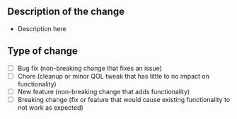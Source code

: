 ## Description of the change

- Description here

## Type of change

- [ ] Bug fix (non-breaking change that fixes an issue)
- [ ] Chore (cleanup or minor QOL tweak that has little to no impact on functionality)
- [ ] New feature (non-breaking change that adds functionality)
- [ ] Breaking change (fix or feature that would cause existing functionality to not work as expected)
